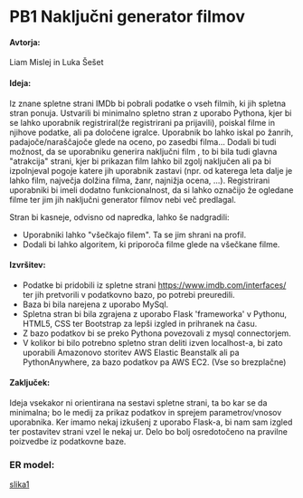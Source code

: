 # PB1 Naključni generator filmov

#### Avtorja: 
Liam Mislej in Luka Šešet

#### Ideja: 

Iz znane spletne strani IMDb bi pobrali podatke o vseh filmih, ki jih spletna stran ponuja. Ustvarili bi minimalno spletno stran z uporabo Pythona, kjer bi se lahko uporabnik registriral(že registrirani pa prijavili), poiskal filme in njihove podatke, ali pa določene igralce. Uporabnik bo lahko iskal po žanrih, padajoče/naraščajoče glede na oceno, po zasedbi filma... Dodali bi tudi možnost, da se uporabniku generira naključni film , to bi bila tudi glavna "atrakcija" strani, kjer bi prikazan film lahko bil zgolj naključen ali pa bi izpolnjeval pogoje katere jih uporabnik zastavi (npr. od katerega leta dalje je lahko film, največja dolžina filma, žanr, najnižja ocena, ...). Registrirani uporabniki bi imeli dodatno funkcionalnost, da si lahko označijo že ogledane filme ter jim jih naključni generator filmov nebi več predlagal.

Stran bi kasneje, odvisno od napredka, lahko še nadgradili:
- Uporabniki lahko "všečkajo filem". Ta se jim shrani na profil.
- Dodali bi lahko algoritem, ki priporoča filme glede na všečkane filme.


#### Izvršitev:

- Podatke bi pridobili iz spletne strani https://www.imdb.com/interfaces/ ter jih pretvorili v podatkovno bazo, po potrebi preuredili.
- Baza bi bila narejena z uporabo MySql.
- Spletna stran bi bila zgrajena z uporabo Flask 'frameworka' v Pythonu, HTML5, CSS ter Bootstrap za lepši izgled in prihranek na času.
- Z bazo podatkov bi se preko Pythona povezovali z mysql connectorjem.
- V kolikor bi bilo potrebno spletno stran deliti izven localhost-a, bi zato uporabili Amazonovo storitev AWS Elastic Beanstalk ali pa PythonAnywhere, za bazo podatkov pa AWS EC2. (Vse so brezplačne)


#### Zaključek:

Ideja vsekakor ni orientirana na sestavi spletne strani, ta bo kar se da minimalna; bo le medij za prikaz podatkov in sprejem parametrov/vnosov uporabnika. Ker imamo nekaj izkušenj z uporabo Flask-a, bi nam sam izgled ter postavitev strani vzel le nekaj ur. Delo bo bolj osredotočeno na pravilne poizvedbe iz podatkovne baze.

### ER model:
[slika1](https://github.com/15minutOdmora/Generator-filmov/blob/main/slike/ERModel.PNG)



